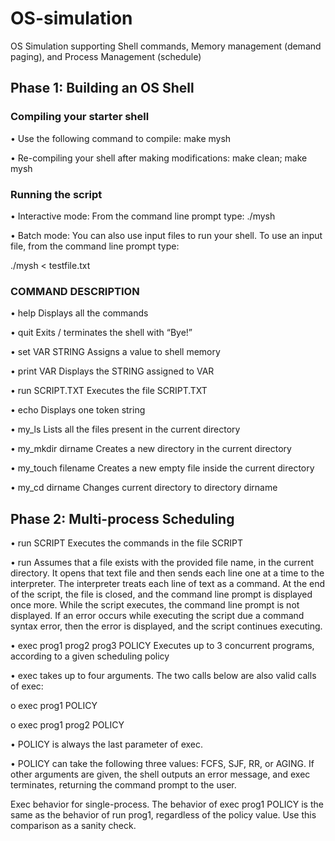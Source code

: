# OS-simulation
OS Simulation supporting Shell commands, Memory management (demand paging), and Process Management (schedule)

## Phase 1: Building an OS Shell

### Compiling your starter shell

• Use the following command to compile: make mysh

• Re-compiling your shell after making modifications: make clean; make mysh


### Running the script

• Interactive mode: From the command line prompt type: ./mysh

• Batch mode: You can also use input files to run your shell. To use an input file, from the command line prompt type:

./mysh < testfile.txt


### COMMAND DESCRIPTION

• help Displays all the commands

• quit Exits / terminates the shell with “Bye!”

• set VAR STRING Assigns a value to shell memory

• print VAR Displays the STRING assigned to VAR

• run SCRIPT.TXT Executes the file SCRIPT.TXT

• echo Displays one token string

• my_ls Lists all the files present in the current directory

• my_mkdir dirname Creates a new directory in the current directory

• my_touch filename Creates a new empty file inside the current directory

• my_cd dirname Changes current directory to directory dirname

## Phase 2: Multi-process Scheduling

• run SCRIPT Executes the commands in the file SCRIPT

• run Assumes that a file exists with the provided file name, in the current directory. It opens that text file and then sends each line one at a time to the interpreter. The interpreter treats each line of text as a command. At the end of the script, the file is closed, and the command line prompt is displayed once more. While the script executes, the command line prompt is not displayed. If an error occurs while executing the script due a command syntax error, then the error is displayed, and the script continues executing.

• exec prog1 prog2 prog3 POLICY Executes up to 3 concurrent programs, according to a given scheduling policy

• exec takes up to four arguments. The two calls below are also valid calls of exec:

o exec prog1 POLICY

o exec prog1 prog2 POLICY

• POLICY is always the last parameter of exec.

• POLICY can take the following three values: FCFS, SJF, RR, or AGING. If other arguments are given, the shell outputs an error message, and exec terminates, returning the command prompt to the user.

Exec behavior for single-process. The behavior of exec prog1 POLICY is the same as the behavior of run prog1, regardless of the policy value. Use this comparison as a sanity check.








